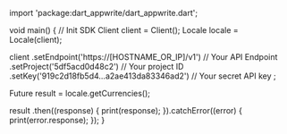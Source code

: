 import 'package:dart_appwrite/dart_appwrite.dart';

void main() { // Init SDK
  Client client = Client();
  Locale locale = Locale(client);

  client
    .setEndpoint('https://[HOSTNAME_OR_IP]/v1') // Your API Endpoint
    .setProject('5df5acd0d48c2') // Your project ID
    .setKey('919c2d18fb5d4...a2ae413da83346ad2') // Your secret API key
  ;

  Future result = locale.getCurrencies();

  result
    .then((response) {
      print(response);
    }).catchError((error) {
      print(error.response);
  });
}